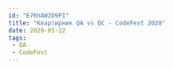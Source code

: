 ```yaml
---
id: "E76hAW2D9PI"
title: "Квартирник QA vs QC - CodeFest 2020"
date: 2020-05-22
tags:
 - QA
 - CodeFest
---
```

